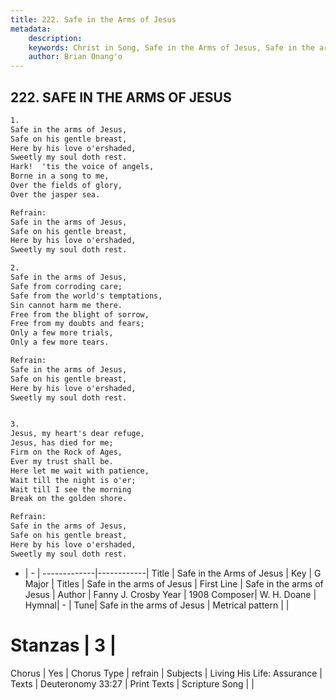 ```yaml
---
title: 222. Safe in the Arms of Jesus
metadata:
    description: 
    keywords: Christ in Song, Safe in the Arms of Jesus, Safe in the arms of Jesus, Safe in the arms of Jesus
    author: Brian Onang'o
---
```



## 222. SAFE IN THE ARMS OF JESUS

```txt
1.
Safe in the arms of Jesus, 
Safe on his gentle breast,
Here by his love o'ershaded, 
Sweetly my soul doth rest.
Hark!  'tis the voice of angels,
Borne in a song to me,
Over the fields of glory,
Over the jasper sea.

Refrain:
Safe in the arms of Jesus,
Safe on his gentle breast,
Here by his love o'ershaded,
Sweetly my soul doth rest.

2.
Safe in the arms of Jesus,
Safe from corroding care;
Safe from the world's temptations,
Sin cannot harm me there.
Free from the blight of sorrow,
Free from my doubts and fears;
Only a few more trials,
Only a few more tears. 

Refrain:
Safe in the arms of Jesus,
Safe on his gentle breast,
Here by his love o'ershaded,
Sweetly my soul doth rest.


3.
Jesus, my heart's dear refuge,
Jesus, has died for me;
Firm on the Rock of Ages,
Ever my trust shall be.
Here let me wait with patience,
Wait till the night is o'er;
Wait till I see the morning
Break on the golden shore. 

Refrain:
Safe in the arms of Jesus,
Safe on his gentle breast,
Here by his love o'ershaded,
Sweetly my soul doth rest.

```

- |   -  |
-------------|------------|
Title | Safe in the Arms of Jesus |
Key | G Major |
Titles | Safe in the arms of Jesus |
First Line | Safe in the arms of Jesus |
Author | Fanny J. Crosby
Year | 1908
Composer| W. H. Doane |
Hymnal|  - |
Tune| Safe in the arms of Jesus |
Metrical pattern | |
# Stanzas | 3 |
Chorus | Yes |
Chorus Type | refrain |
Subjects | Living His Life: Assurance |
Texts | Deuteronomy 33:27 |
Print Texts | 
Scripture Song |  |
  
